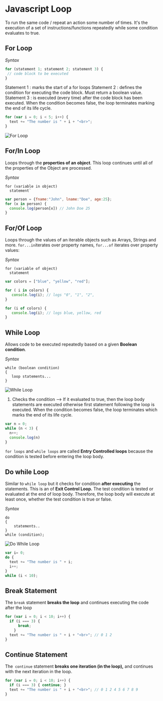 <!---Tags=["loop", "for", "while"]--->

# Javascript Loop
To run the same code / repeat an action some number of times.
It's the execution of a set of instructions/functions repeatedly while some condition evaluates to true.

## For Loop
 
 *Syntax* 

 ```javascript
for (statement 1; statement 2; statement 3) {
  // code block to be executed
}
```
Statement 1 :  marks the start of a for loops
Statement 2 : defines the condition for executing the code block. Must return a boolean value.
Statement 3 : is executed (every time) after the code block has been executed.
When the condition becomes false, the loop terminates marking the end of its life cycle.

```javascript
for (var i = 0; i < 5; i++) {
  text += "The number is " + i + "<br>";
}
```

![For Loop](https://media.geeksforgeeks.org/wp-content/uploads/loop2.png)


## For/In Loop

Loops through the **properties of an object**.  This loop continues until all of the properties of the Object are processed.

*Syntax*
```
for (variable in object)
  statement`
```
 
```javascript
var person = {fname:"John", lname:"Doe", age:25};
for (x in person) {
  console.log(person[x]) // John Doe 25
}
```

## For/Of Loop

Loops through the values of an iterable objects such as Arrays, Strings and more.
`for...in`iterates over property names, `for...of` iterates over property values:

*Syntax*
```
for (variable of object)
  statement
```

``` javascript
var colors = ["blue", "yellow", "red"];

for ( i in colors) {
   console.log(i); // logs "0", "1", "2",
}

for (i of colors) {
   console.log(i); // logs blue, yellow, red
}
```

## While Loop

Allows code to be executed repeatedly based on a given **Boolean condition**.

*Syntax*
```
while (boolean condition)
{
   loop statements...
}
```

![While Loop](https://media.geeksforgeeks.org/wp-content/uploads/Loop1.png)

1.  Checks the condition -->  If it evaluated to true, then the loop body statements are executed otherwise first statement following the loop is executed. 
When the condition becomes false, the loop terminates which marks the end of its life cycle.

```javascript
var n = 0;
while (n < 3) {
  n++;
  console.log(n)
}
```

`for loops` and `while loops` are called **Entry Controlled loops** because the condition is tested before entering the loop body.

## Do while  Loop

Similar to `while loop` but it checks for condition **after executing** the statements. This is an of **Exit Control Loop.**
The test condition is tested or evaluated at the end of loop body. Therefore, the loop body will execute at least once, whether the test condition is true or false.

*Syntax*
```
do
{
    statements..
}
while (condition);
```
![Do While Loop](https://media.geeksforgeeks.org/wp-content/uploads/loop3.png)

```javascript
var i= 0;
do {
  text += "The number is " + i;
  i++;
}
while (i < 10);
```

## Break Statement
The `break` statement **breaks the loop** and continues executing the code after the loop

```javascript
for (var i = 0; i < 10; i++) {
  if (i === 3) { 
      break;
    }
  text += "The number is " + i + "<br>"; // 0 1 2
}
```

## Continue Statement
The` continue` statement **breaks one iteration (in the loop),** and continues with the next iteration in the loop.

```javascript
for (var i = 0; i < 10; i++) {
  if (i === 3) { continue; }
  text += "The number is " + i + "<br>"; // 0 1 2 4 5 6 7 8 9 
}
```


